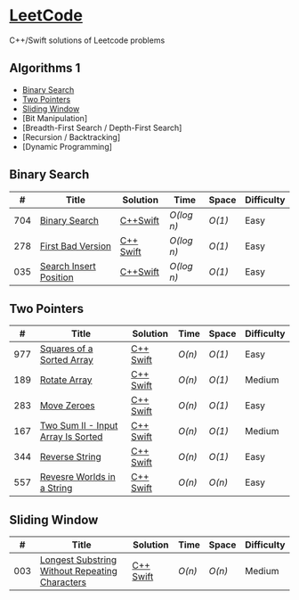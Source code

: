 # [LeetCode](https://leetcode.com/problemset/all/)
C++/Swift solutions of Leetcode problems

## Algorithms 1

* [Binary Search](https://github.com/MustafaNatur/LeetCode-Solutions#binary-search)
* [Two Pointers](https://github.com/MustafaNatur/LeetCode-Solutions#two-pointers)
* [Sliding Window](https://github.com/MustafaNatur/LeetCode-Solutions#sliding-window)
* [Bit Manipulation]
* [Breadth-First Search / Depth-First Search]
* [Recursion / Backtracking]
* [Dynamic Programming]


## Binary Search
|  #  | Title           |  Solution       |  Time           | Space           | Difficulty    |
|-----|---------------- | --------------- | --------------- | --------------- | ------------- |
704 | [Binary Search](https://leetcode.com/problems/binary-search/?envType=study-plan&id=algorithm-i) | [C++](./C++/Binary_Search.cpp)[Swift](./Swift/Binary_Search.swift)| _O(log n)_ | _O(1)_ | Easy ||
278 | [First Bad Version](https://leetcode.com/problems/first-bad-version/?envType=study-plan&id=algorithm-i) | [C++](./C++/Binary_Search.cpp) [Swift](./Swift/First_Bad_Version.swift)| _O(log n)_ | _O(1)_ | Easy ||
035 | [Search Insert Position](https://leetcode.com/problems/search-insert-position/) | [C++](./C++/Search_Insert_Position.cpp)[Swift](./Swift/Search_Insert_Position.swift)| _O(log n)_ | _O(1)_ | Easy ||



## Two Pointers
|  #  | Title           |  Solution       |  Time           | Space           | Difficulty    |
|-----|---------------- | --------------- | --------------- | --------------- | ------------- |
977 | [Squares of a Sorted Array](https://leetcode.com/problems/squares-of-a-sorted-array/?envType=study-plan&id=algorithm-i) | [C++](./C++/Squares_of_a_Sorted_Array.cpp) [Swift](./Swift/Squares_of_a_Sorted_Array.swift)| _O(n)_ | _O(1)_ | Easy ||
189 | [Rotate Array](https://leetcode.com/problems/rotate-array/?envType=study-plan&id=algorithm-i) | [C++](./C++/Rotate_Array.cpp) [Swift](./Swift/Rotate_Array.swift)| _O(n)_ | _O(1)_ | Medium ||
283 | [Move Zeroes](https://leetcode.com/problems/move-zeroes/?envType=study-plan&id=algorithm-i) | [C++](./C++/Move_Zeroes.cpp) [Swift](./Swift/Move_Zeroes.swift)| _O(n)_ | _O(1)_ | Easy ||
167 | [Two Sum II - Input Array Is Sorted](https://leetcode.com/problems/move-zeroes/?envType=study-plan&id=algorithm-i) | [C++](./C++/Two_Sum_II_-_Input_Array_Is_Sorted.cpp) [Swift](./Swift/Two_Sum_II_-_Input_Array_Is_Sorted.swift)| _O(n)_ | _O(1)_ | Medium ||
344 | [Reverse String](https://leetcode.com/problems/reverse-string/) | [C++](./C++/Reverse_String.cpp) [Swift](./Swift/Reverse_String.swift)| _O(n)_ | _O(1)_ | Easy ||
557 | [Revesre Worlds in a String](https://leetcode.com/problems/reverse-words-in-a-string-iii/) | [C++](./C++/Reverse_Words_in_a_String.cpp) [Swift](./Swift/Reverse_Words_in_a_String.swift)| _O(n)_ | _O(n)_ | Easy ||



## Sliding Window
|  #  | Title           |  Solution       |  Time           | Space           | Difficulty    |
|-----|---------------- | --------------- | --------------- | --------------- | ------------- |
003 | [Longest Substring Without Repeating Characters](https://leetcode.com/problems/longest-substring-without-repeating-characters/?envType=study-plan&id=algorithm-i) | [C++](./C++/Longest_Substring_Without_Repeating_Characters.cpp) [Swift](./Swift/Longest_Substring_Without_Repeating_Characters.swift)| _O(n)_ | _O(n)_ | Medium ||
